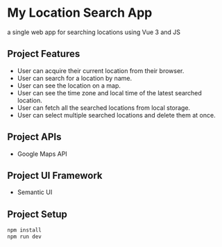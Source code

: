 # My Location Search App

a single web app for searching locations using Vue 3 and JS

## Project Features

- User can acquire their current location from their browser.
- User can search for a location by name.
- User can see the location on a map.
- User can see the time zone and local time of the latest searched location.
- User can fetch all the searched locations from local storage.
- User can select multiple searched locations and delete them at once.

## Project APIs

- Google Maps API

## Project UI Framework

- Semantic UI

## Project Setup

   ```markdown
   npm install
   npm run dev
   ```

<script src="https://maps.googleapis.com/maps/api/js?libraries=places&key=AIzaSyAAIeIPfYidBpqUke316LbK720IMd5m-sQ"></script>